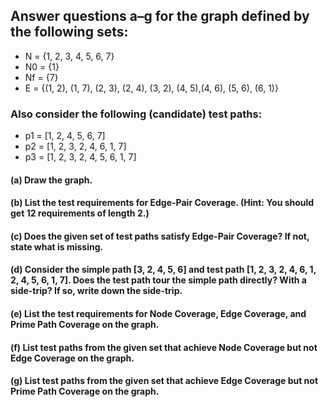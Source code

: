 ## Answer questions a–g for the graph defined by the following sets:
* N = {1, 2, 3, 4, 5, 6, 7}
* N0 = {1}
* Nf = {7}
* E = {(1, 2), (1, 7), (2, 3), (2, 4), (3, 2), (4, 5),(4, 6), (5, 6), (6, 1)}
### Also consider the following (candidate) test paths:
* p1 = [1, 2, 4, 5, 6, 7]
* p2 = [1, 2, 3, 2, 4, 6, 1, 7]
* p3 = [1, 2, 3, 2, 4, 5, 6, 1, 7]

#### (a) Draw the graph.

#### (b) List the test requirements for Edge-Pair Coverage. (Hint: You should get 12 requirements of length 2.)

#### (c) Does the given set of test paths satisfy Edge-Pair Coverage? If not, state what is missing.

#### (d) Consider the simple path [3, 2, 4, 5, 6] and test path [1, 2, 3, 2, 4, 6, 1, 2, 4, 5, 6, 1, 7]. Does the test path tour the simple path directly? With a side-trip? If so, write down the side-trip.

#### (e) List the test requirements for Node Coverage, Edge Coverage, and Prime Path Coverage on the graph.

#### (f) List test paths from the given set that achieve Node Coverage but not Edge Coverage on the graph.

#### (g) List test paths from the given set that achieve Edge Coverage but not Prime Path Coverage on the graph.
